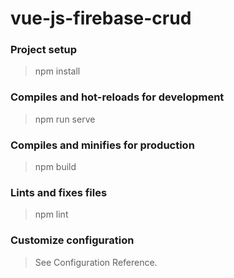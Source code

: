 # vue-js-firebase-crud
### Project setup
> npm install
### Compiles and hot-reloads for development
> npm run serve
### Compiles and minifies for production
> npm build
### Lints and fixes files
> npm lint
### Customize configuration
> See Configuration Reference.
